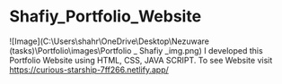 # Shafiy_Portfolio_Website
![Image](C:\Users\shahr\OneDrive\Desktop\Nezuware (tasks)\Portfolio\images\Portfolio _ Shafiy _img.png) 
I developed this Portfolio Website using HTML, CSS, JAVA SCRIPT. To see Website visit https://curious-starship-7ff266.netlify.app/

